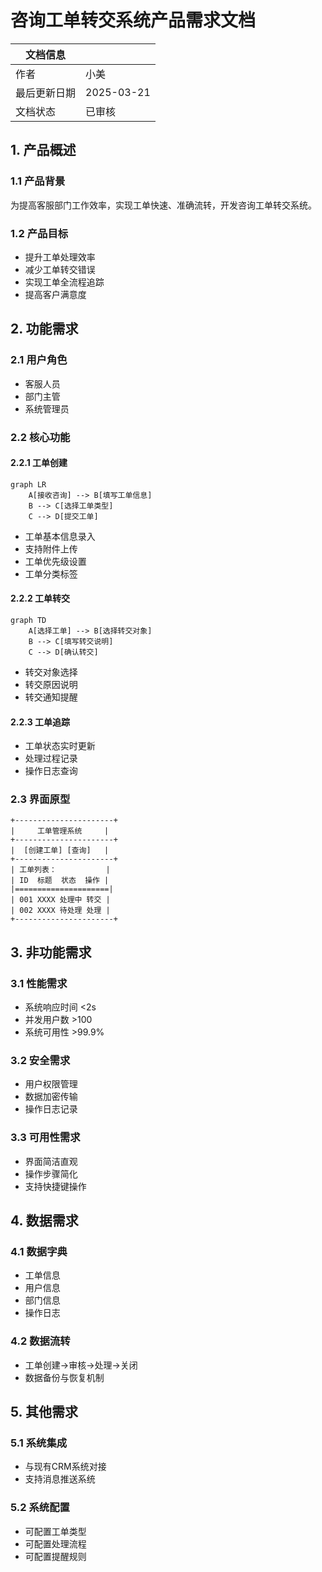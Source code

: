  # 咨询工单转交系统产品需求文档

| 文档信息 | |
|---------|----------|
| 作者 | 小美 |
| 最后更新日期 | 2025-03-21 |
| 文档状态 | 已审核 |

## 1. 产品概述

### 1.1 产品背景
为提高客服部门工作效率，实现工单快速、准确流转，开发咨询工单转交系统。

### 1.2 产品目标
- 提升工单处理效率
- 减少工单转交错误
- 实现工单全流程追踪
- 提高客户满意度

## 2. 功能需求

### 2.1 用户角色
- 客服人员
- 部门主管
- 系统管理员

### 2.2 核心功能

#### 2.2.1 工单创建
```mermaid
graph LR
    A[接收咨询] --> B[填写工单信息]
    B --> C[选择工单类型]
    C --> D[提交工单]
```

- 工单基本信息录入
- 支持附件上传
- 工单优先级设置
- 工单分类标签

#### 2.2.2 工单转交
```mermaid
graph TD
    A[选择工单] --> B[选择转交对象]
    B --> C[填写转交说明]
    C --> D[确认转交]
```

- 转交对象选择
- 转交原因说明
- 转交通知提醒

#### 2.2.3 工单追踪
- 工单状态实时更新
- 处理过程记录
- 操作日志查询

### 2.3 界面原型

```
+----------------------+
|     工单管理系统     |
+----------------------+
|  [创建工单] [查询]   |
+----------------------+
| 工单列表：           |
| ID  标题  状态  操作 |
|=====================|
| 001 XXXX 处理中 转交 |
| 002 XXXX 待处理 处理 |
+----------------------+
```

## 3. 非功能需求

### 3.1 性能需求
- 系统响应时间 <2s
- 并发用户数 >100
- 系统可用性 >99.9%

### 3.2 安全需求
- 用户权限管理
- 数据加密传输
- 操作日志记录

### 3.3 可用性需求
- 界面简洁直观
- 操作步骤简化
- 支持快捷键操作

## 4. 数据需求

### 4.1 数据字典
- 工单信息
- 用户信息
- 部门信息
- 操作日志

### 4.2 数据流转
- 工单创建→审核→处理→关闭
- 数据备份与恢复机制

## 5. 其他需求

### 5.1 系统集成
- 与现有CRM系统对接
- 支持消息推送系统

### 5.2 系统配置
- 可配置工单类型
- 可配置处理流程
- 可配置提醒规则